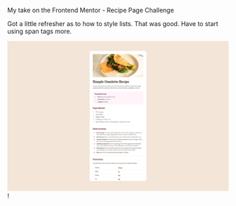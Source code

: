 My take on the Frontend Mentor - Recipe Page Challenge

Got a little refresher as to how to style lists. That was good. Have to start using span tags more. 

![](./screenshot.png) !